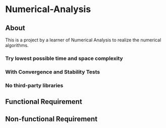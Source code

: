 # Numerical-Analysis
## About
This is a project by a learner of Numerical Analysis to realize the numerical algorithms.
### Try lowest possible time and space complexity
### With Convergence and Stability Tests
### No third-party libraries

## Functional Requirement

## Non-functional Requirement
